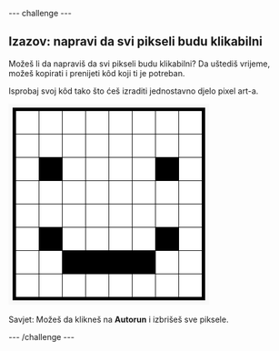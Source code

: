 \--- challenge \---

## Izazov: napravi da svi pikseli budu klikabilni

Možeš li da napraviš da svi pikseli budu klikabilni? Da uštediš vrijeme, možeš kopirati i prenijeti kôd koji ti je potreban.

Isprobaj svoj kôd tako što ćeš izraditi jednostavno djelo pixel art-a.

![screenshot](images/pixel-art-black-example.png)

Savjet: Možeš da klikneš na **Autorun** i izbrišeš sve piksele.

\--- /challenge \---
